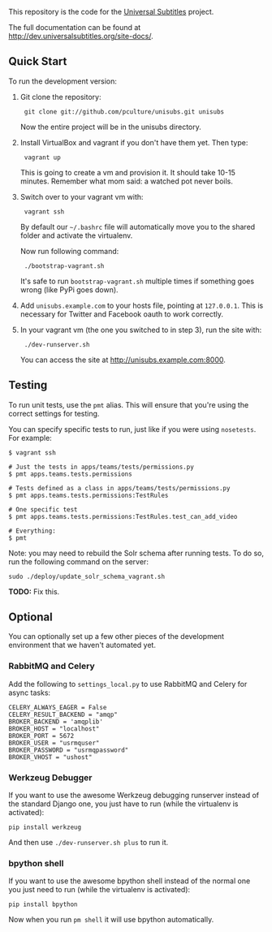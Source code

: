 This repository is the code for the [Universal Subtitles][] project.

The full documentation can be found at
<http://dev.universalsubtitles.org/site-docs/>.

[Universal Subtitles]: http://universalsubtitles.org

Quick Start
-----------

To run the development version:

1. Git clone the repository:

        git clone git://github.com/pculture/unisubs.git unisubs

   Now the entire project will be in the unisubs directory.

2. Install VirtualBox and vagrant if you don't have them yet. Then type:

        vagrant up

   This is going to create a vm and provision it. It should take 10-15 minutes.
   Remember what mom said: a watched pot never boils.

3. Switch over to your vagrant vm with:

        vagrant ssh

   By default our `~/.bashrc` file will automatically move you to the shared
   folder and activate the virtualenv.

   Now run following command:

        ./bootstrap-vagrant.sh

   It's safe to run `bootstrap-vagrant.sh` multiple times if something goes
   wrong (like PyPi goes down).

4. Add `unisubs.example.com` to your hosts file, pointing at `127.0.0.1`.  This
   is necessary for Twitter and Facebook oauth to work correctly.

5. In your vagrant vm (the one you switched to in step 3), run the site with:

        ./dev-runserver.sh

   You can access the site at <http://unisubs.example.com:8000>.

Testing
-------

To run unit tests, use the `pmt` alias.  This will ensure that you're using the
correct settings for testing.

You can specify specific tests to run, just like if you were using `nosetests`.
For example:

    $ vagrant ssh

    # Just the tests in apps/teams/tests/permissions.py
    $ pmt apps.teams.tests.permissions

    # Tests defined as a class in apps/teams/tests/permissions.py
    $ pmt apps.teams.tests.permissions:TestRules

    # One specific test
    $ pmt apps.teams.tests.permissions:TestRules.test_can_add_video

    # Everything:
    $ pmt

Note: you may need to rebuild the Solr schema after running tests.  To do so,
run the following command on the server:

    sudo ./deploy/update_solr_schema_vagrant.sh

**TODO:** Fix this.

Optional
--------

You can optionally set up a few other pieces of the development environment that
we haven't automated yet.

### RabbitMQ and Celery

Add the following to `settings_local.py` to use RabbitMQ and Celery for async
tasks:

    CELERY_ALWAYS_EAGER = False
    CELERY_RESULT_BACKEND = "amqp"
    BROKER_BACKEND = 'amqplib'
    BROKER_HOST = "localhost"
    BROKER_PORT = 5672
    BROKER_USER = "usrmquser"
    BROKER_PASSWORD = "usrmqpassword"
    BROKER_VHOST = "ushost"

### Werkzeug Debugger

If you want to use the awesome Werkzeug debugging runserver instead of the
standard Django one, you just have to run (while the virtualenv is activated):

    pip install werkzeug

And then use `./dev-runserver.sh plus` to run it.

### bpython shell

If you want to use the awesome bpython shell instead of the normal one you just
need to run (while the virtualenv is activated):

    pip install bpython

Now when you run `pm shell` it will use bpython automatically.
